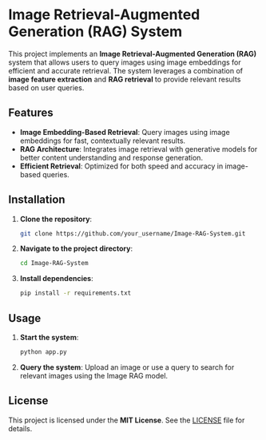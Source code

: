 

# Image Retrieval-Augmented Generation (RAG) System

This project implements an **Image Retrieval-Augmented Generation (RAG)** system that allows users to query images using image embeddings for efficient and accurate retrieval. The system leverages a combination of **image feature extraction** and **RAG retrieval** to provide relevant results based on user queries.

## Features

- **Image Embedding-Based Retrieval**: Query images using image embeddings for fast, contextually relevant results.
- **RAG Architecture**: Integrates image retrieval with generative models for better content understanding and response generation.
- **Efficient Retrieval**: Optimized for both speed and accuracy in image-based queries.
  
## Installation

1. **Clone the repository**:
   ```bash
   git clone https://github.com/your_username/Image-RAG-System.git
   ```

2. **Navigate to the project directory**:
   ```bash
   cd Image-RAG-System
   ```

3. **Install dependencies**:
   ```bash
   pip install -r requirements.txt
   ```

## Usage

1. **Start the system**:
   ```bash
   python app.py
   ```

2. **Query the system**:
   Upload an image or use a query to search for relevant images using the Image RAG model.

## License

This project is licensed under the **MIT License**. See the [LICENSE](LICENSE) file for details.

